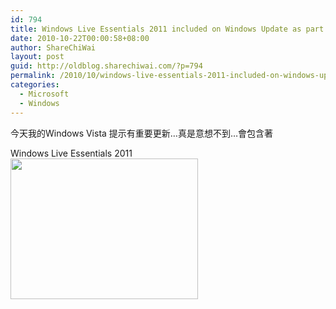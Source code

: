```yaml
---
id: 794
title: Windows Live Essentials 2011 included on Windows Update as part of the IMPORTANT update
date: 2010-10-22T00:00:58+08:00
author: ShareChiWai
layout: post
guid: http://oldblog.sharechiwai.com/?p=794
permalink: /2010/10/windows-live-essentials-2011-included-on-windows-update-as-part-of-the-important-update/
categories:
  - Microsoft
  - Windows
---
```

今天我的Windows Vista 提示有重要更新&#8230;真是意想不到&#8230;會包含著

Windows Live Essentials 2011  
[<img title="WindowsLiveEssentials2011" src="../wp-content/uploads/2010/10/WindowsLiveEssentials2011-300x225.jpg" alt="" width="300" height="225" />](../wp-content/uploads/2010/10/WindowsLiveEssentials2011.jpg)